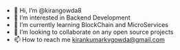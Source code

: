 - 👋 Hi, I’m @kirangowda8
- 👀 I’m interested in Backend Development
- 🌱 I’m currently learning BlockChain and MicroServices
- 💞️ I’m looking to collaborate on any open source projects
- 📫 How to reach me kirankumarkvgowda@gmail.com

<!---
kirangowda8/kirangowda8 is a ✨ special ✨ repository because its `README.md` (this file) appears on your GitHub profile.
You can click the Preview link to take a look at your changes.
--->
